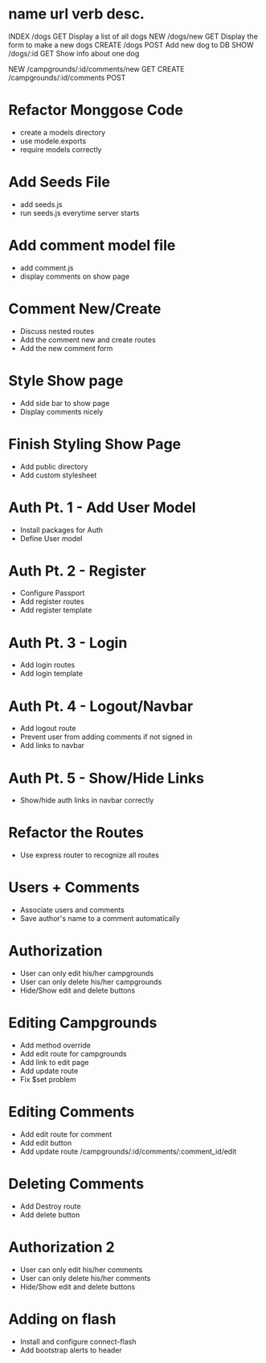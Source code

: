name    url      verb     desc.
===============================================
INDEX  /dogs     GET      Display a list of all dogs
NEW    /dogs/new GET      Display the form to make a new dogs
CREATE /dogs     POST     Add new dog to DB
SHOW   /dogs/:id GET      Show info about one dog


NEW    /campgrounds/:id/comments/new  GET
CREATE /campgrounds/:id/comments      POST


# Refactor Monggose Code
* create a models directory
* use modele.exports
* require models correctly

# Add Seeds File
* add seeds.js
* run seeds.js everytime server starts

# Add comment model file
* add comment.js
* display comments on show page

# Comment New/Create
* Discuss nested routes
* Add the comment new and create routes
* Add the new comment form

# Style Show page
* Add side bar to show page
* Display comments nicely

# Finish Styling Show Page
* Add public directory
* Add custom stylesheet

# Auth Pt. 1 - Add User Model
* Install packages for Auth
* Define User model

# Auth Pt. 2 - Register
* Configure Passport
* Add register routes
* Add register template

# Auth Pt. 3 - Login
* Add login routes
* Add login template

# Auth Pt. 4 - Logout/Navbar
* Add logout route
* Prevent user from adding comments if not signed in
* Add links to navbar

# Auth Pt. 5 - Show/Hide Links
* Show/hide auth links in navbar correctly

# Refactor the Routes
* Use express router to recognize all routes

# Users + Comments
* Associate users and comments
* Save author's name to a comment automatically

# Authorization
* User can only edit his/her campgrounds
* User can only delete his/her campgrounds
* Hide/Show edit and delete buttons

# Editing Campgrounds
* Add method override
* Add edit route for campgrounds
* Add link to edit page
* Add update route
* Fix $set problem

# Editing Comments
* Add edit route for comment
* Add edit button
* Add update route
/campgrounds/:id/comments/:comment_id/edit

# Deleting Comments
* Add Destroy route
* Add delete button

# Authorization 2
* User can only edit his/her comments
* User can only delete his/her comments
* Hide/Show edit and delete buttons

# Adding on flash
* Install and configure connect-flash
* Add bootstrap alerts to header